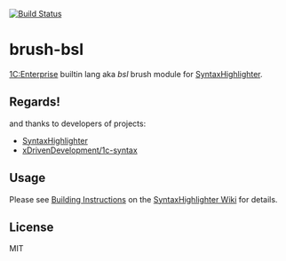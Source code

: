 [![Build Status](https://travis-ci.org/leoniv/brush-bsl.svg?branch=master)](https://travis-ci.org/leoniv/brush-bsl)

# brush-bsl

[1C:Enterprise](http://1c.ru) builtin lang aka *bsl* brush module for
[SyntaxHighlighter](https://github.com/syntaxhighlighter/syntaxhighlighter).

## Regards!

 and thanks to developers of projects: 

 - [SyntaxHighlighter](https://github.com/syntaxhighlighter)
 - [xDrivenDevelopment/1c-syntax](https://github.com/xDrivenDevelopment/1c-syntax)
 
## Usage

Please see [Building Instructions](https://github.com/syntaxhighlighter/syntaxhighlighter/wiki/Building) on the [SyntaxHighlighter Wiki](https://github.com/syntaxhighlighter/syntaxhighlighter/wiki) for details.

## License

MIT
